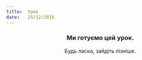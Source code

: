 ```yaml
---
title:  Урок
date:   25/12/2016
---
```


### <center>Ми готуємо цей урок.</center>
<center>Будь ласка, зайдіть пізніше.</center>